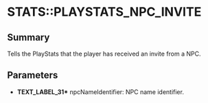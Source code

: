 # STATS::PLAYSTATS_NPC_INVITE

## Summary
Tells the PlayStats that the player has received an invite from a NPC.

## Parameters
* **TEXT_LABEL_31\*** npcNameIdentifier: NPC name identifier.